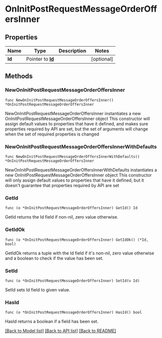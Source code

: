 # OnInitPostRequestMessageOrderOffersInner

## Properties

Name | Type | Description | Notes
------------ | ------------- | ------------- | -------------
**Id** | Pointer to [**Id**](Id.md) |  | [optional] 

## Methods

### NewOnInitPostRequestMessageOrderOffersInner

`func NewOnInitPostRequestMessageOrderOffersInner() *OnInitPostRequestMessageOrderOffersInner`

NewOnInitPostRequestMessageOrderOffersInner instantiates a new OnInitPostRequestMessageOrderOffersInner object
This constructor will assign default values to properties that have it defined,
and makes sure properties required by API are set, but the set of arguments
will change when the set of required properties is changed

### NewOnInitPostRequestMessageOrderOffersInnerWithDefaults

`func NewOnInitPostRequestMessageOrderOffersInnerWithDefaults() *OnInitPostRequestMessageOrderOffersInner`

NewOnInitPostRequestMessageOrderOffersInnerWithDefaults instantiates a new OnInitPostRequestMessageOrderOffersInner object
This constructor will only assign default values to properties that have it defined,
but it doesn't guarantee that properties required by API are set

### GetId

`func (o *OnInitPostRequestMessageOrderOffersInner) GetId() Id`

GetId returns the Id field if non-nil, zero value otherwise.

### GetIdOk

`func (o *OnInitPostRequestMessageOrderOffersInner) GetIdOk() (*Id, bool)`

GetIdOk returns a tuple with the Id field if it's non-nil, zero value otherwise
and a boolean to check if the value has been set.

### SetId

`func (o *OnInitPostRequestMessageOrderOffersInner) SetId(v Id)`

SetId sets Id field to given value.

### HasId

`func (o *OnInitPostRequestMessageOrderOffersInner) HasId() bool`

HasId returns a boolean if a field has been set.


[[Back to Model list]](../README.md#documentation-for-models) [[Back to API list]](../README.md#documentation-for-api-endpoints) [[Back to README]](../README.md)


